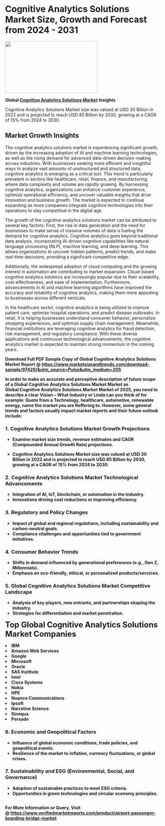 <H1>Cognitive Analytics Solutions Market Size, Growth and Forecast from 2024 - 2031</H1><img class="aligncenter size-medium wp-image-584254" src="https://thirdeyenews.in/wp-content/uploads/2024/09/Global-Market-Research-300x168.jpeg" alt="" width="300" height="168" /><p><strong>Global&nbsp;<a href="https://www.marketsizeandtrends.com/download-sample/97420/&amp;utm_source=Pulse&amp;utm_medium=205">Cognitive Analytics Solutions Market</a> Insights</strong></p><p>Cognitive Analytics Solutions Market size was valued at USD 30 Billion in 2022 and is projected to reach USD 85 Billion by 2030, growing at a CAGR of 15% from 2024 to 2030.</p><p><h2>Market Growth Insights</h2> <p>The cognitive analytics solutions market is experiencing significant growth, driven by the increasing adoption of AI and machine learning technologies, as well as the rising demand for advanced data-driven decision-making across industries. With businesses seeking more efficient and insightful ways to analyze vast amounts of unstructured and structured data, cognitive analytics is emerging as a critical tool. This trend is particularly prevalent in sectors like healthcare, retail, finance, and manufacturing, where data complexity and volume are rapidly growing. By harnessing cognitive analytics, organizations can enhance customer experience, optimize operational efficiency, and uncover valuable insights that drive innovation and business growth. The market is expected to continue expanding as more companies integrate cognitive technologies into their operations to stay competitive in the digital age.</p> <p><strong></strong></p> <p>The growth of the cognitive analytics solutions market can be attributed to several key factors. First, the rise in data generation and the need for businesses to make sense of massive volumes of data is fueling the demand for cognitive analytics. Cognitive analytics goes beyond traditional data analysis, incorporating AI-driven cognitive capabilities like natural language processing (NLP), machine learning, and deep learning. This allows organizations to uncover hidden patterns, predict trends, and make real-time decisions, providing a significant competitive edge.</p> <p>Additionally, the widespread adoption of cloud computing and the growing interest in automation are contributing to market expansion. Cloud-based cognitive analytics solutions are increasingly popular due to their scalability, cost-effectiveness, and ease of implementation. Furthermore, advancements in AI and machine learning algorithms have improved the accuracy and reliability of cognitive analytics, making them more appealing to businesses across different verticals.</p> <p>In the healthcare sector, cognitive analytics is being utilized to improve patient care, optimize hospital operations, and predict disease outbreaks. In retail, it is helping businesses understand consumer behavior, personalize shopping experiences, and optimize supply chain management. Meanwhile, financial institutions are leveraging cognitive analytics for fraud detection, risk management, and regulatory compliance. With these diverse applications and continuous technological advancements, the cognitive analytics market is expected to maintain strong momentum in the coming years.</p> <p><strong></p><p><span class=""><strong>Download Full PDF Sample Copy of Global Cognitive Analytics Solutions Market Report</strong> @ <a href="https://www.marketsizeandtrends.com/download-sample/97420/&amp;utm_source=Pulse&amp;utm_medium=205" target="_blank">https://www.marketsizeandtrends.com/download-sample/97420/&amp;utm_source=Pulse&amp;utm_medium=205</a></span></p><p>In order to make an accurate and perceptive description of future scope of a Global&nbsp;Cognitive Analytics Solutions Market Market as Global&nbsp;Cognitive Analytics Solutions Market Market of 2025, you need to describe a clear Vision &ndash; What Industry or Linda can you think of for example: Quote from a Technology, healthcare, automotive, renewable energy, name the market you are Reffering to. However, some general trends and factors usually impact market reports and their future outlook include:</p><h3>1.&nbsp;<strong>Cognitive Analytics Solutions Market Growth Projections</strong></h3><ul><li>Examine market size trends, revenue estimates and CAGR (Compounded Annual Growth Rate) projections.</li><li><p>Cognitive Analytics Solutions Market size was valued at USD 30 Billion in 2022 and is projected to reach USD 85 Billion by 2030, growing at a CAGR of 15% from 2024 to 2030.</p></li></ul><h3>2.&nbsp;<strong>Cognitive Analytics Solutions Market Technological Advancements</strong></h3><ul><li>Integration of AI, IoT, blockchain, or automation in the industry.</li><li>Innovations driving cost reductions or improving efficiency.</li></ul><h3>3.&nbsp;<strong>Regulatory and Policy Changes</strong></h3><ul><li>Impact of global and regional regulations, including sustainability and carbon-neutral goals.</li><li>Compliance challenges and opportunities tied to government initiatives.</li></ul><h3>4.&nbsp;<strong>Consumer Behavior Trends</strong></h3><ul><li>Shifts in demand influenced by generational preferences (e.g., Gen Z, Millennials).</li><li>Emphasis on eco-friendly, ethical, or personalized products/services.</li></ul><h3>5.&nbsp;<strong>Global Cognitive Analytics Solutions Market Competitive Landscape</strong></h3><ul><li>Analysis of key players, new entrants, and partnerships shaping the industry.</li><li>Strategies for differentiation and market penetration.</li></ul><p data-pm-slice="1 1 []"><span style="color: inherit; font-family: inherit; font-size: 25px;">Top Global Cognitive Analytics Solutions Market Companies</span></p><div class="" data-test-id=""><p><li>IBM</li><li> Amazon Web Services</li><li> Google</li><li> Microsoft</li><li> Oracle</li><li> SAS Institute</li><li> Intel</li><li> Cisco Systems</li><li> Nokia</li><li> HPE</li><li> Nuance Communications</li><li> Ipsoft</li><li> Narrative Science</li><li> Sinequa</li><li> Persado</li></p></div><h3>6.&nbsp;<strong>Economic and Geopolitical Factors</strong></h3><ul><li>Influence of global economic conditions, trade policies, and geopolitical events.</li><li>Resilience of the market to inflation, currency fluctuations, or global crises.</li></ul><h3>7.&nbsp;<strong>Sustainability and ESG (Environmental, Social, and Governance)</strong></h3><ul><li>Adoption of sustainable practices to meet ESG criteria.</li><li>Opportunities in green technologies and circular economy principles.</li></ul><h2><strong style="font-size: 14px;">For More Information or Query, Visit @&nbsp;</strong><a style="background-color: #ffffff; font-size: 14px;" href="https://www.marketsizeandtrends.com/report/cognitive-analytics-solutions-market/" target="_blank">https://www.verifiedmarketreports.com/product/airport-passenger-boarding-bridge-market</a></h2>
